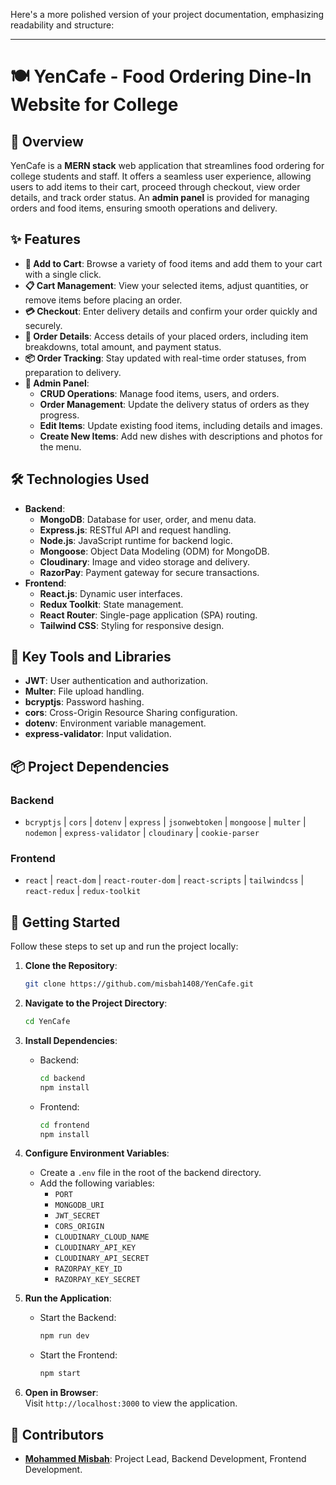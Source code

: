 Here's a more polished version of your project documentation, emphasizing readability and structure:

---

# 🍽️ **YenCafe - Food Ordering Dine-In Website for College** 

## 🌟 **Overview**
YenCafe is a **MERN stack** web application that streamlines food ordering for college students and staff. It offers a seamless user experience, allowing users to add items to their cart, proceed through checkout, view order details, and track order status. An **admin panel** is provided for managing orders and food items, ensuring smooth operations and delivery.

## ✨ **Features**
- **🛒 Add to Cart**: Browse a variety of food items and add them to your cart with a single click.
- **📋 Cart Management**: View your selected items, adjust quantities, or remove items before placing an order.
- **💳 Checkout**: Enter delivery details and confirm your order quickly and securely.
- **📜 Order Details**: Access details of your placed orders, including item breakdowns, total amount, and payment status.
- **📦 Order Tracking**: Stay updated with real-time order statuses, from preparation to delivery.
- **🔧 Admin Panel**: 
  - **CRUD Operations**: Manage food items, users, and orders.
  - **Order Management**: Update the delivery status of orders as they progress.
  - **Edit Items**: Update existing food items, including details and images.
  - **Create New Items**: Add new dishes with descriptions and photos for the menu.

## 🛠️ **Technologies Used**
- **Backend**: 
  - **MongoDB**: Database for user, order, and menu data.
  - **Express.js**: RESTful API and request handling.
  - **Node.js**: JavaScript runtime for backend logic.
  - **Mongoose**: Object Data Modeling (ODM) for MongoDB.
  - **Cloudinary**: Image and video storage and delivery.
  - **RazorPay**: Payment gateway for secure transactions.
- **Frontend**:
  - **React.js**: Dynamic user interfaces.
  - **Redux Toolkit**: State management.
  - **React Router**: Single-page application (SPA) routing.
  - **Tailwind CSS**: Styling for responsive design.

## 🔗 **Key Tools and Libraries**
- **JWT**: User authentication and authorization.
- **Multer**: File upload handling.
- **bcryptjs**: Password hashing.
- **cors**: Cross-Origin Resource Sharing configuration.
- **dotenv**: Environment variable management.
- **express-validator**: Input validation.

## 📦 **Project Dependencies**
### Backend
- `bcryptjs` | `cors` | `dotenv` | `express` | `jsonwebtoken` | `mongoose` | `multer` | `nodemon` | `express-validator` | `cloudinary` | `cookie-parser`

### Frontend
- `react` | `react-dom` | `react-router-dom` | `react-scripts` | `tailwindcss` | `react-redux` | `redux-toolkit`

## 🚀 **Getting Started**
Follow these steps to set up and run the project locally:

1. **Clone the Repository**:  
   ```bash
   git clone https://github.com/misbah1408/YenCafe.git
   ```

2. **Navigate to the Project Directory**:  
   ```bash
   cd YenCafe
   ```

3. **Install Dependencies**:  
   - Backend:
     ```bash
     cd backend
     npm install
     ```
   - Frontend:
     ```bash
     cd frontend
     npm install
     ```

4. **Configure Environment Variables**:  
   - Create a `.env` file in the root of the backend directory.
   - Add the following variables:
     - `PORT`  
     - `MONGODB_URI`  
     - `JWT_SECRET`  
     - `CORS_ORIGIN`  
     - `CLOUDINARY_CLOUD_NAME`  
     - `CLOUDINARY_API_KEY`  
     - `CLOUDINARY_API_SECRET`  
     - `RAZORPAY_KEY_ID`  
     - `RAZORPAY_KEY_SECRET`

5. **Run the Application**:  
   - Start the Backend:
     ```bash
     npm run dev
     ```
   - Start the Frontend:
     ```bash
     npm start
     ```

6. **Open in Browser**:  
   Visit `http://localhost:3000` to view the application.

## 🤝 **Contributors**
- **[Mohammed Misbah](https://github.com/misbah1408)**: Project Lead, Backend Development, Frontend Development.
